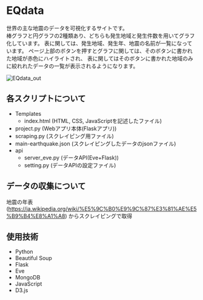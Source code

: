 # EQdata

世界の主な地震のデータを可視化するサイトです。  
棒グラフと円グラフの2種類あり、どちらも発生地域と発生件数を用いてグラフ化しています。
表に関しては、発生地域、発生年、地震の名前が一覧になっています。
ページ上部のボタンを押すとグラフに関しては、そのボタンに書かれた地域が赤色にハイライトされ、
表に関してはそのボタンに書かれた地域のみに絞れれたデータの一覧が表示されるようになります。  

![EQdata_out](https://github.com/kenv0317/EQdata/assets/71165696/3b37a4db-5b00-4585-9235-53eb6bbdc19d)

## 各スクリプトについて
- Templates
  - index.html  (HTML, CSS, JavaScriptを記述したファイル)
- project.py  (Webアプリ本体(Flaskアプリ))
- scraping.py  (スクレイピング用ファイル)
- main-earthquake.json  (スクレイピングしたデータのjsonファイル)
- api
  - server_eve.py  (データAPI(Eve+Flask))
  - setting.py  (データAPIの設定ファイル)
 

## データの収集について
地震の年表(https://ja.wikipedia.org/wiki/%E5%9C%B0%E9%9C%87%E3%81%AE%E5%B9%B4%E8%A1%A8) からスクレイピングで取得

## 使用技術
- Python
- Beautiful Soup
- Flask
- Eve
- MongoDB
- JavaScript
- D3.js
